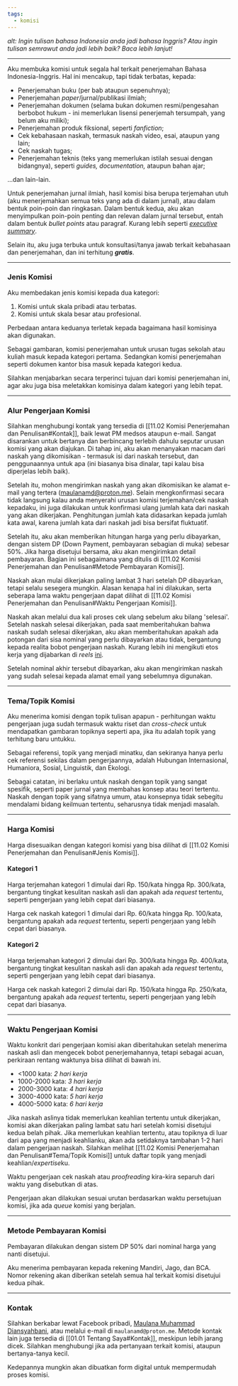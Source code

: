 ```yaml
---
tags:
  - komisi
---
```

*alt: Ingin tulisan bahasa Indonesia anda jadi bahasa Inggris? Atau ingin tulisan semrawut anda jadi lebih baik? Baca lebih lanjut!*

---

Aku membuka komisi untuk segala hal terkait penerjemahan Bahasa Indonesia-Inggris. Hal ini mencakup, tapi tidak terbatas, kepada:

- Penerjemahan buku (per bab ataupun sepenuhnya);
- Penerjemahan *paper*/jurnal/publikasi ilmiah;
- Penerjemahan dokumen (selama bukan dokumen resmi/pengesahan berbobot hukum - ini memerlukan lisensi penerjemah tersumpah, yang belum aku miliki);
- Penerjemahan produk fiksional, seperti *fanfiction*;
- Cek kebahasaan naskah, termasuk naskah video, esai, ataupun yang lain;
- Cek naskah tugas;
- Penerjemahan teknis (teks yang memerlukan istilah sesuai dengan bidangnya), seperti *guides, documentation,* ataupun bahan ajar;

...dan lain-lain.

Untuk penerjemahan jurnal ilmiah, hasil komisi bisa berupa terjemahan utuh (aku menerjemahkan semua teks yang ada di dalam jurnal), atau dalam bentuk poin-poin dan ringkasan. Dalam bentuk kedua, aku akan menyimpulkan poin-poin penting dan relevan dalam jurnal tersebut, entah dalam bentuk *bullet points* atau paragraf. Kurang lebih seperti *[executive summary](https://en.wikipedia.org/wiki/Executive_summary)*.

Selain itu, aku juga terbuka untuk konsultasi/tanya jawab terkait kebahasaan dan penerjemahan, dan ini terhitung ***gratis***.

---
### Jenis Komisi

Aku membedakan jenis komisi kepada dua kategori:

1. Komisi untuk skala pribadi atau terbatas.
2. Komisi untuk skala besar atau profesional.

Perbedaan antara keduanya terletak kepada bagaimana hasil komisinya akan digunakan.

Sebagai gambaran, komisi penerjemahan untuk urusan tugas sekolah atau kuliah masuk kepada kategori pertama. Sedangkan komisi penerjemahan seperti dokumen kantor bisa masuk kepada kategori kedua.

Silahkan menjabarkan secara terperinci tujuan dari komisi penerjemahan ini, agar aku juga bisa meletakkan komisinya dalam kategori yang lebih tepat.

---
### Alur Pengerjaan Komisi

Silahkan menghubungi kontak yang tersedia di [[11.02 Komisi Penerjemahan dan Penulisan#Kontak]], baik lewat PM medsos ataupun e-mail. Sangat disarankan untuk bertanya dan berbincang terlebih dahulu seputar urusan komisi yang akan diajukan. Di tahap ini, aku akan menanyakan macam dari naskah yang dikomisikan - termasuk isi dari naskah tersebut, dan penggunaannya untuk apa (ini biasanya bisa dinalar, tapi kalau bisa diperjelas lebih baik).

Setelah itu, mohon mengirimkan naskah yang akan dikomisikan ke alamat e-mail yang tertera (maulanamd@proton.me). Selain mengkonfirmasi secara tidak langsung kalau anda menyerahi urusan komisi terjemahan/cek naskah kepadaku, ini juga dilakukan untuk konfirmasi ulang jumlah kata dari naskah yang akan dikerjakan. Penghitungan jumlah kata didasarkan kepada jumlah kata awal, karena jumlah kata dari naskah jadi bisa bersifat fluktuatif.

Setelah itu, aku akan memberikan hitungan harga yang perlu dibayarkan, dengan sistem DP (Down Payment, pembayaran sebagian di muka) sebesar 50%. Jika harga disetujui bersama, aku akan mengirimkan detail pembayaran. Bagian ini sebagaimana yang ditulis di [[11.02 Komisi Penerjemahan dan Penulisan#Metode Pembayaran Komisi]].

Naskah akan mulai dikerjakan paling lambat 3 hari setelah DP dibayarkan, tetapi selalu sesegera mungkin. Alasan kenapa hal ini dilakukan, serta seberapa lama waktu pengerjaan dapat dilihat di [[11.02 Komisi Penerjemahan dan Penulisan#Waktu Pengerjaan Komisi]].

Naskah akan melalui dua kali proses cek ulang sebelum aku bilang 'selesai'. Setelah naskah selesai dikerjakan, pada saat memberitahukan bahwa naskah sudah selesai dikerjakan, aku akan memberitahukan apakah ada potongan dari sisa nominal yang perlu dibayarkan atau tidak, bergantung kepada realita bobot pengerjaan naskah. Kurang lebih ini mengikuti etos kerja yang dijabarkan di *reels* [ini](https://www.facebook.com/share/r/xKwBFvZdmC18U3fh/).

Setelah nominal akhir tersebut dibayarkan, aku akan mengirimkan naskah yang sudah selesai kepada alamat email yang sebelumnya digunakan.

---
### Tema/Topik Komisi

Aku menerima komisi dengan topik tulisan apapun - perhitungan waktu pengerjaan juga sudah termasuk waktu riset dan *cross-check* untuk mendapatkan gambaran topiknya seperti apa, jika itu adalah topik yang terhitung baru untukku.

Sebagai referensi, topik yang menjadi minatku, dan sekiranya hanya perlu cek referensi sekilas dalam pengerjaannya, adalah Hubungan Internasional, Humaniora, Sosial, Linguistik, dan Ekologi.

Sebagai catatan, ini berlaku untuk naskah dengan topik yang sangat spesifik, seperti paper jurnal yang membahas konsep atau teori tertentu. Naskah dengan topik yang sifatnya umum, atau konsepnya tidak sebegitu mendalami bidang keilmuan tertentu, seharusnya tidak menjadi masalah.

---
### Harga Komisi

Harga disesuaikan dengan kategori komisi yang bisa dilihat di [[11.02 Komisi Penerjemahan dan Penulisan#Jenis Komisi]].

#### Kategori 1

Harga terjemahan kategori 1 dimulai dari Rp. 150/kata hingga Rp. 300/kata, bergantung tingkat kesulitan naskah asli dan apakah ada *request* tertentu, seperti pengerjaan yang lebih cepat dari biasanya.

Harga cek naskah kategori 1 dimulai dari Rp. 60/kata hingga Rp. 100/kata, bergantung apakah ada *request* tertentu, seperti pengerjaan yang lebih cepat dari biasanya.

#### Kategori 2

Harga terjemahan kategori 2 dimulai dari Rp. 300/kata hingga Rp. 400/kata, bergantung tingkat kesulitan naskah asli dan apakah ada *request* tertentu, seperti pengerjaan yang lebih cepat dari biasanya.

Harga cek naskah kategori 2 dimulai dari Rp. 150/kata hingga Rp. 250/kata, bergantung apakah ada *request* tertentu, seperti pengerjaan yang lebih cepat dari biasanya.

---
### Waktu Pengerjaan Komisi

Waktu konkrit dari pengerjaan komisi akan diberitahukan setelah menerima naskah asli dan mengecek bobot penerjemahannya, tetapi sebagai acuan, perkiraan rentang waktunya bisa dilihat di bawah ini.

- <1000 kata: *2 hari kerja*
- 1000-2000 kata: *3 hari kerja*
- 2000-3000 kata: *4 hari kerja*
- 3000-4000 kata: *5 hari kerja*
- 4000-5000 kata: *6 hari kerja*

Jika naskah aslinya tidak memerlukan keahlian tertentu untuk dikerjakan, komisi akan dikerjakan paling lambat satu hari setelah komisi disetujui kedua belah pihak. Jika memerlukan keahlian tertentu, atau topiknya di luar dari apa yang menjadi keahlianku, akan ada setidaknya tambahan 1-2 hari dalam pengerjaan naskah. Silahkan melihat [[11.02 Komisi Penerjemahan dan Penulisan#Tema/Topik Komisi]] untuk daftar topik yang menjadi keahlian/*expertise*ku.

Waktu pengerjaan cek naskah atau *proofreading* kira-kira separuh dari waktu yang disebutkan di atas.

Pengerjaan akan dilakukan sesuai urutan berdasarkan waktu persetujuan komisi, jika ada *queue* komisi yang berjalan.

---
### Metode Pembayaran Komisi

Pembayaran dilakukan dengan sistem DP 50% dari nominal harga yang nanti disetujui.

Aku menerima pembayaran kepada rekening Mandiri, Jago, dan BCA. Nomor rekening akan diberikan setelah semua hal terkait komisi disetujui kedua pihak.

---
### Kontak

Silahkan berkabar lewat Facebook pribadi, [Maulana Muhammad Diansyahbani](https://www.facebook.com/maulana.m.diansyahbani), atau melalui e-mail di `maulanamd@proton.me`. Metode kontak lain juga tersedia di [[01.01 Tentang Saya#Kontak]], meskipun lebih jarang dicek. Silahkan menghubungi jika ada pertanyaan terkait komisi, ataupun bertanya-tanya kecil.

Kedepannya mungkin akan dibuatkan form digital untuk mempermudah proses komisi.